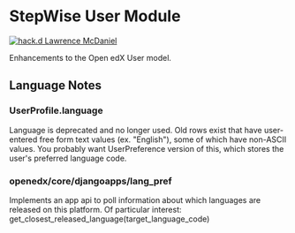 StepWise User Module
==========================
[![hack.d Lawrence McDaniel](https://img.shields.io/badge/hack.d-Lawrence%20McDaniel-orange.svg)](https://lawrencemcdaniel.com)

Enhancements to the Open edX User model. 

## Language Notes

### UserProfile.language

Language is deprecated and no longer used. Old rows exist that have
user-entered free form text values (ex. "English"), some of which have
non-ASCII values. You probably want UserPreference version of this, which
stores the user's preferred language code. 


### openedx/core/djangoapps/lang_pref

Implements an app api to poll information about which languages are released 
on this platform. Of particular interest: get_closest_released_language(target_language_code)
